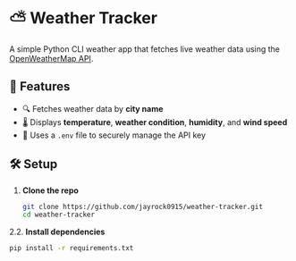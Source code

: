 # ⛅ Weather Tracker

A simple Python CLI weather app that fetches live weather data using the [OpenWeatherMap API](https://openweathermap.org/api).

## 🚀 Features

- 🔍 Fetches weather data by **city name**
- 🌡 Displays **temperature**, **weather condition**, **humidity**, and **wind speed**
- 🔐 Uses a `.env` file to securely manage the API key

## 🛠️ Setup

1. **Clone the repo**

   ```bash
   git clone https://github.com/jayrock0915/weather-tracker.git
   cd weather-tracker
2.2. **Install dependencies**

```bash
pip install -r requirements.txt


